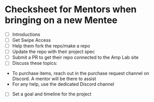 # Checksheet for Mentors when bringing on a new Mentee

- [ ] Introductions
- [ ] Get Swipe Access
- [ ] Help them fork the repo/make a repo
- [ ]  Update the repo with their project spec
- [ ]  Submit a PR to get their repo connected to the Amp Lab site
- [ ]  Discuss these topics:
  - To purchase items, reach out in the purchase request channel on Discord. A mentor will be there to assist
  - For any help, use the dedicated Discord channel
- [ ] Set a goal and timeline for the project
